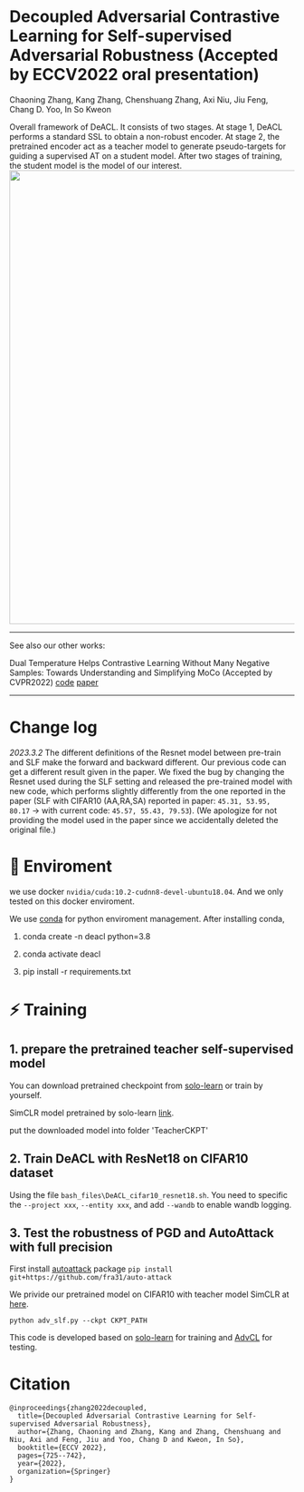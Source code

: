 # Decoupled Adversarial Contrastive Learning for Self-supervised Adversarial Robustness (Accepted by ECCV2022 oral presentation)

Chaoning Zhang, Kang Zhang, Chenshuang Zhang, Axi Niu, Jiu Feng, Chang D. Yoo, In So Kweon


Overall framework of DeACL. It consists of two stages. At stage 1, DeACL performs a standard SSL to obtain a non-robust encoder. At stage 2, the pretrained encoder act as a teacher model to generate pseudo-targets for guiding a supervised AT on a student model. After two stages of training, the student model is the model of our interest.
<img src="./figure/DeACL.png" width="800">

---
See also our other works:

Dual Temperature Helps Contrastive Learning Without Many Negative Samples: Towards Understanding and Simplifying MoCo (Accepted by CVPR2022) [code](https://github.com/ChaoningZhang/Dual-temperature.git) [paper](https://arxiv.org/abs/2203.17248)

---

# Change log
*2023.3.2* The different definitions of the Resnet model between pre-train and SLF make the forward and backward different. Our previous code can get a different result given in the paper. We fixed the bug by changing the Resnet used during the SLF setting and released the pre-trained model with new code, which performs slightly differently from the one reported in the paper (SLF with CIFAR10 (AA,RA,SA) reported in paper: `45.31, 53.95, 80.17` -> with current code: `45.57, 55.43, 79.53`). (We apologize for not providing the model used in the paper since we accidentally deleted the original file.)

# 🔧 Enviroment
we use docker `nvidia/cuda:10.2-cudnn8-devel-ubuntu18.04`. And we only tested on this docker enviroment.

We use [conda](https://docs.conda.io/en/latest/miniconda.html) for python enviroment management. After installing conda,

1. conda create -n deacl python=3.8

2. conda activate deacl

2. pip install -r requirements.txt


# ⚡ Training

## 1. prepare the pretrained teacher self-supervised model
You can download pretrained checkpoint from [solo-learn](https://github.com/vturrisi/solo-learn#cifar-10) or train by yourself. 

SimCLR model pretrained by solo-learn [link](https://drive.google.com/drive/folders/1mcvWr8P2WNJZ7TVpdLHA_Q91q4VK3y8O?usp=sharing).

put the downloaded model into folder 'TeacherCKPT'

## 2. Train DeACL with ResNet18 on CIFAR10 dataset

Using the file `bash_files\DeACL_cifar10_resnet18.sh`. You need to specific the `--project xxx`, `--entity xxx`, and add `--wandb` to enable wandb logging.

## 3. Test the robustness of PGD and AutoAttack with full precision 
First install [autoattack](https://github.com/fra31/auto-attack) package `pip install git+https://github.com/fra31/auto-attack`

We privide our pretrained model on CIFAR10 with teacher model SimCLR at [here](https://drive.google.com/file/d/1yc38miWGY57sHS6W6aY_k5t69Gt5v5fm/view?usp=sharing).

`python adv_slf.py --ckpt CKPT_PATH`

This code is developed based on [solo-learn](https://github.com/vturrisi/solo-learn) for training and [AdvCL](https://github.com/LijieFan/AdvCL.git) for testing.

<!-- # Citation
```
@article{zhang2022dual,
  title={Dual temperature helps contrastive learning without many negative samples: Towards understanding and simplifying moco},
  author={Zhang, Chaoning and Zhang, Kang and Pham, Trung X and Niu, Axi and Qiao, Zhinan and Yoo, Chang D and Kweon, In So},
  journal={CVPR},
  year={2022}
}
``` -->

# Citation
```
@inproceedings{zhang2022decoupled,
  title={Decoupled Adversarial Contrastive Learning for Self-supervised Adversarial Robustness},
  author={Zhang, Chaoning and Zhang, Kang and Zhang, Chenshuang and Niu, Axi and Feng, Jiu and Yoo, Chang D and Kweon, In So},
  booktitle={ECCV 2022},
  pages={725--742},
  year={2022},
  organization={Springer}
}
```

